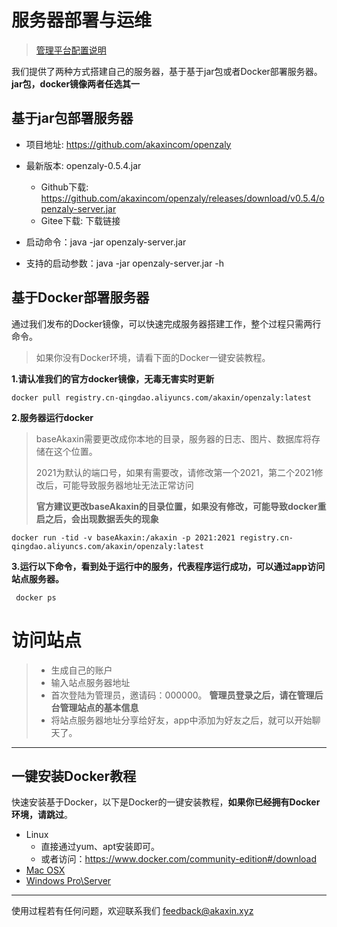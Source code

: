 # 服务器部署与运维

> [管理平台配置说明](spec/server_config.md)

我们提供了两种方式搭建自己的服务器，基于基于jar包或者Docker部署服务器。**jar包，docker镜像两者任选其一**

## 基于jar包部署服务器

* 项目地址: https://github.com/akaxincom/openzaly
* 最新版本: openzaly-0.5.4.jar
	* Github下载: https://github.com/akaxincom/openzaly/releases/download/v0.5.4/openzaly-server.jar
	* Gitee下载: 下载链接

* 启动命令：java -jar openzaly-server.jar

* 支持的启动参数：java -jar openzaly-server.jar -h


## 基于Docker部署服务器

通过我们发布的Docker镜像，可以快速完成服务器搭建工作，整个过程只需两行命令。

> 如果你没有Docker环境，请看下面的Docker一键安装教程。

**1.请认准我们的官方docker镜像，无毒无害实时更新**

```
docker pull registry.cn-qingdao.aliyuncs.com/akaxin/openzaly:latest
```

**2.服务器运行docker**
> baseAkaxin需要更改成你本地的目录，服务器的日志、图片、数据库将存储在这个位置。
> 
> 2021为默认的端口号，如果有需要改，请修改第一个2021，第二个2021修改后，可能导致服务器地址无法正常访问
> 
> <b>官方建议更改baseAkaxin的目录位置，如果没有修改，可能导致docker重启之后，会出现数据丢失的现象</b>
> 

```
docker run -tid -v baseAkaxin:/akaxin -p 2021:2021 registry.cn-qingdao.aliyuncs.com/akaxin/openzaly:latest
```

**3.运行以下命令，看到处于运行中的服务，代表程序运行成功，可以通过app访问站点服务器。**

```
 docker ps 
```

**访问站点**
=====

> * 生成自己的账户
> * 输入站点服务器地址
> * 首次登陆为管理员，邀请码：000000。 <b>管理员登录之后，请在管理后台管理站点的基本信息</b>
> * 将站点服务器地址分享给好友，app中添加为好友之后，就可以开始聊天了。

--------


## 一键安装Docker教程

快速安装基于Docker，以下是Docker的一键安装教程，**如果你已经拥有Docker环境，请跳过**。

* Linux
    * 直接通过yum、apt安装即可。
    * 或者访问：https://www.docker.com/community-edition#/download
* [Mac OSX](<https://store.docker.com/editions/community/docker-ce-desktop-mac>)
* [Windows Pro\Server](<https://store.docker.com/editions/community/docker-ce-desktop-windows>)


----

使用过程若有任何问题，欢迎联系我们 feedback@akaxin.xyz
